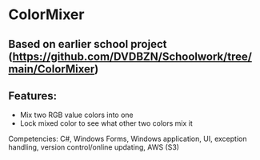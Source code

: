 # ColorMixer #
Based on earlier school project (https://github.com/DVDBZN/Schoolwork/tree/main/ColorMixer)
---
## Features: ##
- Mix two RGB value colors into one
- Lock mixed color to see what other two colors mix it

Competencies: C#, Windows Forms, Windows application, UI, exception handling, version control/online updating, AWS (S3)
